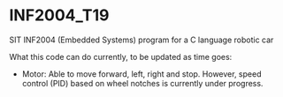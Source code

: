 # INF2004_T19

SIT INF2004 (Embedded Systems) program for a C language robotic car

What this code can do currently, to be updated as time goes:
- Motor: Able to move forward, left, right and stop. However, speed control (PID) based on wheel notches is currently under progress.
